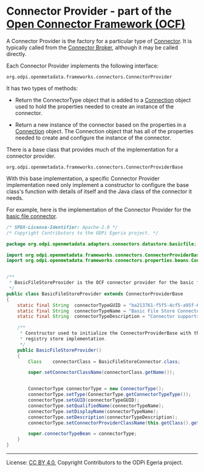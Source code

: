 <!-- SPDX-License-Identifier: CC-BY-4.0 -->
<!-- Copyright Contributors to the ODPi Egeria project. -->

# Connector Provider - part of the [Open Connector Framework (OCF)](../../README.md)

A Connector Provider is the factory for a particular type of [Connector](connector.md).  It is typically
called from the [Connector Broker](connector-broker.md), although it may be called directly.

Each Connector Provider implements the following interface:

```
org.odpi.openmetadata.frameworks.connectors.ConnectorProvider
```

It has two types of methods:

* Return the ConnectorType object that is added to a [Connection](connection.md) object used to
hold the properties needed to create an instance of the connector.

* Return a new instance of the connector based on the properties in a [Connection](connection.md) object.
The Connection object that has all of the properties
needed to create and configure the instance of the connector.

There is a base class that provides much of the implementation for a connector provider.

```
org.odpi.openmetadata.frameworks.connectors.ConnectorProviderBase
```

With this base implementation, a specific Connector Provider implementation need only implement a constructor to
configure the base class's function with details of itself and the Java class of the connector it needs.

For example, here is the implementation of the Connector Provider for the
[basic file connector](../../../../adapters/open-connectors/data-store-connectors/file-connectors/basic-file-connector).

```java
/* SPDX-License-Identifier: Apache-2.0 */
/* Copyright Contributors to the ODPi Egeria project. */

package org.odpi.openmetadata.adapters.connectors.datastore.basicfile;

import org.odpi.openmetadata.frameworks.connectors.ConnectorProviderBase;
import org.odpi.openmetadata.frameworks.connectors.properties.beans.ConnectorType;


/**
 * BasicFileStoreProvider is the OCF connector provider for the basic file store connector.
 */
public class BasicFileStoreProvider extends ConnectorProviderBase
{
    static final String  connectorTypeGUID = "ba213761-f5f5-4cf5-a95f-6150aef09e0b";
    static final String  connectorTypeName = "Basic File Store Connector";
    static final String  connectorTypeDescription = "Connector supports reading of Files.";

    /**
     * Constructor used to initialize the ConnectorProviderBase with the Java class name of the specific
     * registry store implementation.
     */
    public BasicFileStoreProvider()
    {
        Class    connectorClass = BasicFileStoreConnector.class;

        super.setConnectorClassName(connectorClass.getName());


        ConnectorType connectorType = new ConnectorType();
        connectorType.setType(ConnectorType.getConnectorTypeType());
        connectorType.setGUID(connectorTypeGUID);
        connectorType.setQualifiedName(connectorTypeName);
        connectorType.setDisplayName(connectorTypeName);
        connectorType.setDescription(connectorTypeDescription);
        connectorType.setConnectorProviderClassName(this.getClass().getName());

        super.connectorTypeBean = connectorType;
    }
}
```

----
License: [CC BY 4.0](https://creativecommons.org/licenses/by/4.0/),
Copyright Contributors to the ODPi Egeria project.